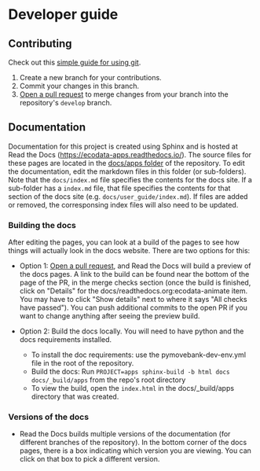 # Developer guide

## Contributing
Check out this [simple guide for using git](https://rogerdudler.github.io/git-guide/).

1. Create a new branch for your contributions.
2. Commit your changes in this branch.
3. [Open a pull request](https://github.com/jemissik/pymovebank/pulls) to merge changes from your branch into the
repository's ``develop`` branch.


## Documentation

Documentation for this project is created using Sphinx and is hosted at Read the Docs (https://ecodata-apps.readthedocs.io/). The source files
for these pages are located in the [docs/apps folder](https://github.com/jemissik/pymovebank/tree/develop/docs/apps) of the repository. To edit the documentation, edit the markdown files in this folder (or sub-folders). Note that the ``docs/index.md`` file specifies the contents for the docs site. If a sub-folder has a ``index.md`` file, that file specifies the contents for that section of the docs site (e.g. ``docs/user_guide/index.md``). If files are added or removed, the corresponsing index files will also need to be updated.

### Building the docs
After editing the pages, you can look at a build of the pages to see how things will actually look in the docs website. There are two options for this:
- Option 1: [Open a pull request](https://github.com/jemissik/pymovebank/pulls), and Read the Docs will build a preview of the docs pages. A link to the build can be found near the bottom of the page of the PR, in the merge checks section (once the build is finished, click on "Details" for the docs/readthedocs.org:ecodata-animate item.
You may have to click "Show details" next to where it says "All checks have passed"). You can push additional commits to the open PR if you want to change anything after seeing the preview build.
- Option 2: Build the docs locally. You will need to have python and the docs requirements installed.

    - To install the doc requirements: use the pymovebank-dev-env.yml file in the root of the repository.
    - Build the docs: Run ``PROJECT=apps sphinx-build -b html docs docs/_build/apps`` from the repo's root directory
    - To view the build, open the ``index.html`` in the docs/_build/apps directory that was created.

### Versions of the docs
- Read the Docs builds multiple versions of the documentation (for different branches of the repository). In the bottom corner of the docs pages, there is a box indicating which version you are viewing. You can click on that box to pick a different version.
